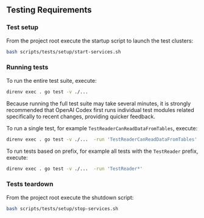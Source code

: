 ## Testing Requirements

### Test setup

From the project root execute the startup script to launch the test clusters:

```bash
bash scripts/tests/setup/start-services.sh
```

### Running tests

To run the entire test suite, execute:

```bash
direnv exec . go test -v ./...
```

Because running the full test suite may take several minutes, it is strongly recommended that OpenAI Codex first runs individual test modules related specifically to recent changes, providing quicker feedback.

To run a single test, for example `TestReaderCanReadDataFromTables`, execute:

```bash
direnv exec . go test -v ./...  -run 'TestReaderCanReadDataFromTables'
```

To run tests based on prefix, for example all tests with the `TestReader` prefix, execute:

```bash
direnv exec . go test -v ./...  -run 'TestReader*'
```

### Tests teardown
From the project root execute the shutdown script:

```bash
bash scripts/tests/setup/stop-services.sh
```
